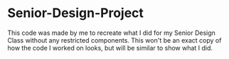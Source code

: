# Senior-Design-Project
This code was made by me to recreate what I did for my Senior Design Class without any restricted components.
This won't be an exact copy of how the code I worked on looks, but will be similar to show what I did.
